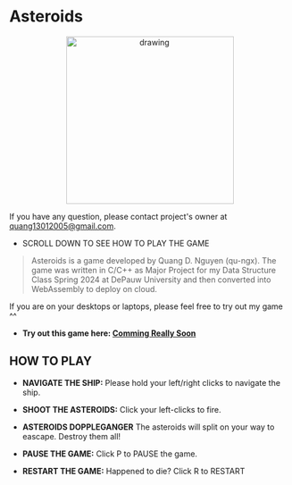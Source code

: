 # Asteroids

<p align="center">
  <img src="https://github.com/user-attachments/assets/56d0fe30-8482-41de-9044-67df5ff3f997" alt="drawing" width="300" height="300"/>
</p>

If you have any question, please contact project's owner at quang13012005@gmail.com.

- SCROLL DOWN TO SEE HOW TO PLAY THE GAME

> Asteroids is a game developed by Quang D. Nguyen (qu-ngx). The game was written in C/C++ as Major Project for my Data Structure Class Spring 2024 at DePauw University and then converted into WebAssembly to deploy on cloud.

If you are on your desktops or laptops, please feel free to try out my game ^^

- **Try out this game here: [Comming Really Soon]()**

## HOW TO PLAY

- **NAVIGATE THE SHIP:** Please hold your left/right clicks to navigate the ship.

- **SHOOT THE ASTEROIDS:** Click your left-clicks to fire.

- **ASTEROIDS DOPPLEGANGER** The asteroids will split on your way to eascape. Destroy them all!

- **PAUSE THE GAME:** Click P to PAUSE the game.

- **RESTART THE GAME:** Happened to die? Click R to RESTART
